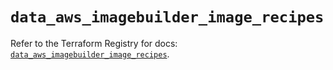 # `data_aws_imagebuilder_image_recipes`

Refer to the Terraform Registry for docs: [`data_aws_imagebuilder_image_recipes`](https://registry.terraform.io/providers/hashicorp/aws/6.3.0/docs/data-sources/imagebuilder_image_recipes).
